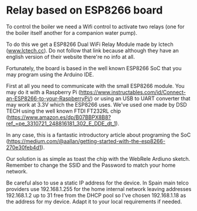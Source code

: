# Relay based on ESP8266 board

To control the boiler we need a Wifi control to activate two relays (one for the boiler itself another for a companion water pump).

To do this we get a ESP8266 Dual WiFi Relay Module made by lctech (www.lctech.cc). Do not follow that link because although they have an english version of their website there're no info at all.

Fortunately, the board is based in the well known ESP8266 SoC that you may program using the Arduino IDE.

First at all you need to communicate with the small ESP8266 module. You may do it with a Raspberry Pi (https://www.instructables.com/id/Connect-an-ESP8266-to-your-RaspberryPi/) or using an USB to UART converter that may work at 3.3V which the ESP8266 uses. We've used one made by DSD TECH using the well known FTDI FT232RL chip (https://www.amazon.es/dp/B07BBPX8B8?ref_=pe_3310721_248816181_302_E_DDE_dt_1).

In any case, this is a fantastic introductory article about programing the SoC (https://medium.com/@aallan/getting-started-with-the-esp8266-270e30feb4d1).

Our solution is as simple as toast the chip with the WebRele Ardiuno sketch. Remember to change the SSID and the Password to match your home network.

Be careful also to use a static IP address for the device. In Spain main telco providers use 192.168.1.255 for the home internal network leaving addresses 192.168.1.2 up to 31 free from the DHCP pool so I've chosen 192.168.1.18 as the address for my device. Adapt it to your local requirements if needed.
